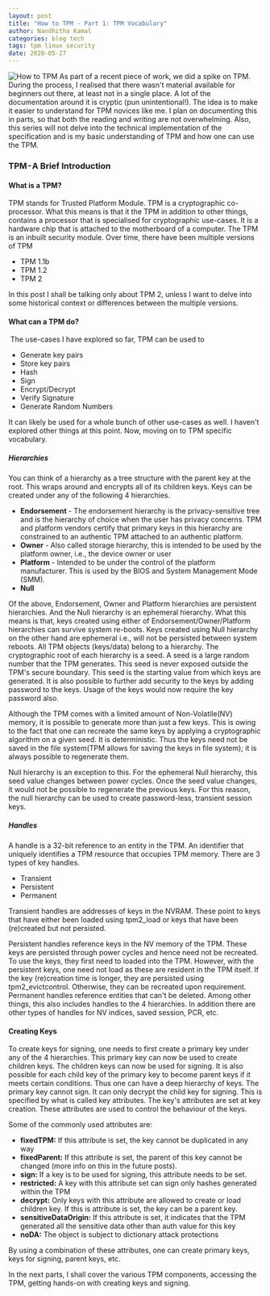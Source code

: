 ```yaml
---
layout: post
title: "How to TPM - Part 1: TPM Vocabulary"
author: Nandhitha Kamal
categories: blog tech
tags: tpm linux security
date: 2020-05-27
---
```


![How to TPM](https://dev-to-uploads.s3.amazonaws.com/i/sdrnihmljg37ycb8v5qz.jpg)
As part of a recent piece of work, we did a spike on TPM. During the process, I realised that there wasn't material available for beginners out there, at least not in a single place. A lot of the documentation around it is cryptic (pun unintentional!). The idea is to make it easier to understand for TPM novices like me. I plan on documenting this in parts, so that both the reading and writing are not overwhelming. Also, this series will not delve into the technical implementation of the specification and is my basic understanding of TPM and how one can use the TPM.

### TPM - A Brief Introduction

#### What is a TPM?
TPM stands for Trusted Platform Module. TPM is a cryptographic co-processor. What this means is that it the TPM in addition to other things, contains a processor that is specialised for cryptographic use-cases. It is a hardware chip that is attached to the motherboard of a computer. The TPM is an inbuilt security module.
Over time, there have been multiple versions of TPM 
- TPM 1.1b 
- TPM 1.2
- TPM 2

In this post I shall be talking only about TPM 2, unless I want to delve into some historical context or differences between the multiple versions.

#### What can a TPM do?
 The use-cases I have explored so far, TPM can be used to 
- Generate key pairs
- Store key pairs
- Hash
- Sign
- Encrypt/Decrypt
- Verify Signature
- Generate Random Numbers

It can likely be used for a whole bunch of other use-cases as well. I haven't explored other things at this point.
Now, moving on to TPM specific vocabulary.

##### Hierarchies
You can think of a hierarchy as a tree structure with the parent key at the root. This wraps around and encrypts all of its children keys. Keys can be created under any of the following 4 hierarchies.
- **Endorsement** - The endorsement hierarchy is the privacy-sensitive tree and is the hierarchy of choice when the user has privacy concerns. TPM and platform vendors certify that primary keys in this hierarchy are constrained to an authentic TPM attached to an authentic platform.
- **Owner** - Also called storage hierarchy, this is intended to be used by the platform owner, i.e., the device owner or user
- **Platform** - Intended to be under the control of the platform manufacturer. This is used by the BIOS and System Management Mode (SMM).
- **Null**

Of the above, Endorsement, Owner and Platform hierarchies are persistent hierarchies. And the Null hierarchy is an ephemeral hierarchy. What this means is that, keys created using either of Endorsement/Owner/Platform hierarchies can survive system re-boots. Keys created using Null hierarchy on the other hand are ephemeral i.e., will not be persisted between system reboots. All TPM objects (keys/data) belong to a hierarchy.
The cryptographic root of each hierarchy is a seed. A seed is a large random number that the TPM generates. This seed is never exposed outside the TPM's secure boundary. This seed is the starting value from which keys are generated. It is also possible to further add security to the keys by adding password to the keys. Usage of the keys would now require the key password also.

Although the TPM comes with a limited amount of Non-Volatile(NV) memory, it is possible to generate more than just a few keys. This is owing to the fact that one can recreate the same keys by applying a cryptographic algorithm on a given seed. It is deterministic. Thus the keys need not be saved in the file system(TPM allows for saving the keys in file system); it is always possible to regenerate them. 

Null hierarchy is an exception to this. For the ephemeral Null hierarchy, this seed value changes between power cycles. Once the seed value changes, it would not be possible to regenerate the previous keys. For this reason, the null hierarchy can be used to create password-less, transient session keys.

##### Handles
A handle is a 32-bit reference to an entity in the TPM. An identifier that uniquely identifies a TPM resource that occupies TPM memory.
There are 3 types of key handles. 
- Transient
- Persistent
- Permanent

Transient handles are addresses of keys in the NVRAM. These point to keys that have either been loaded using tpm2_load or keys that have been (re)created but not persisted.

Persistent handles reference keys in the NV memory of the TPM. These keys are persisted through power cycles and hence need not be recreated. To use the keys, they first need to loaded into the TPM. However, with the persistent keys, one need not load as these are resident in the TPM itself. If the key (re)creation time is longer, they are persisted using tpm2_evictcontrol. Otherwise, they can be recreated upon requirement.
Permanent handles reference entities that can't be deleted. Among other things, this also includes handles to the 4 hierarchies.
In addition there are other types of handles for NV indices, saved session, PCR, etc.

#### Creating Keys
To create keys for signing, one needs to first create a primary key under any of the 4 hierarchies. This primary key can now be used to create children keys. The children keys can now be used for signing. It is also possible for each child key of the primary key to become parent keys if it meets certain conditions. Thus one can have a deep hierarchy of keys.
The primary key cannot sign. It can only decrypt the child key for signing. This is specified by what is called key attributes. The key's attributes are set at key creation. These attributes are used to control the behaviour of the keys.

Some of the commonly used attributes are:
- **fixedTPM:** If this attribute is set, the key cannot be duplicated in any way
- **fixedParent:** If this attribute is set, the parent of this key cannot be changed (more info on this in the future posts).
- **sign:** If a key is to be used for signing, this attribute needs to be set.
- **restricted:** A key with this attribute set can sign only hashes generated within the TPM
- **decrypt:** Only keys with this attribute are allowed to create or load children key. If this is attribute is set, the key can be a parent key.
- **sensitiveDataOrigin:** If this attribute is set, it indicates that the TPM generated all the sensitive data other than auth value for this key
- **noDA:** The object is subject to dictionary attack protections

By using a combination of these attributes, one can create primary keys, keys for signing, parent keys, etc.

In the next parts, I shall cover the various TPM components, accessing the TPM, getting hands-on with creating keys and signing.
